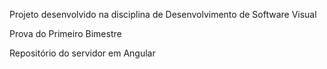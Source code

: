 Projeto desenvolvido na disciplina de Desenvolvimento de Software Visual

Prova do Primeiro Bimestre

Repositório do servidor em Angular
